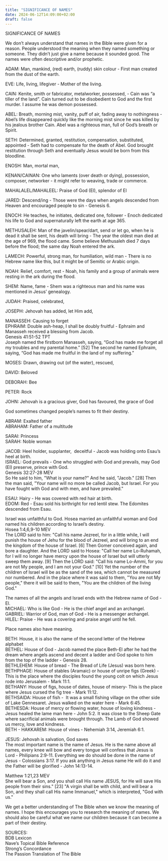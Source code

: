 ```yaml
---
title: "SIGNIFICANCE OF NAMES"
date: 2024-06-12T14:09:00+02:00
draft: false
---
```

<html>
 <head></head>
 <body>
  <p>SIGNIFICANCE OF NAMES</p>
  <p>We don’t always understand that names in the Bible were given for a reason. People understood the meaning when they named something or someone. They didn’t just give a name because it sounded good. The names were often descriptive and/or prophetic.</p>
  <p>ADAM: Man, mankind, (red) earth, (ruddy) skin colour - First man created from the dust of the earth.</p>
  <p>EVE: Life, living, lifegiver - Mother of the living.</p>
  <p>CAIN: Kenite, smith or fabricator, metalworker, possessed, - Cain was “a tiller of the land”. Cain turned out to be disobedient to God and the first murder. I assume he was demon possessed.</p>
  <p>ABEL: Breath, morning mist, vanity, puff of air, fading away to nothingness - Abel’s life disappeared quickly like the morning mist since he was killed by his jealous brother Cain. Abel was a righteous man, full of God’s breath or Spirit.</p>
  <p>SETH: Determined, granted, restitution, compensation, substituted, appointed - Seth had to compensate for the death of Abel. God brought restitution through Seth and eventually Jesus would be born from this bloodline.</p>
  <p>ENOSH: Man, mortal man,</p>
  <p>KENAN/CAINAN: One who laments (over death or dying), possession, composer, networker - it might refer to weaving, trade or commerce.</p>
  <p>MAHALALEL/MAHALEEL: Praise of God (El), splendor of El</p>
  <p>JARED: Descend/ing - Those were the days when angels descended from Heaven and encouraged people to sin - Genesis 6.</p>
  <p>ENOCH: He teaches, he initiates, dedicated one, follower - Enoch dedicated his life to God and supernaturally left the earth at age 365.</p>
  <p>METHUSALEH: Man of the javelin/spear/dart, send or let go, when he is dead it shall be sent, his death will bring - The year the oldest man died at the age of 969, the flood came. Some believe Methusaleh died 7 days before the flood; the same day Noah entered the ark.</p>
  <p>LAMECH: Powerful, strong man, for humiliation, wild man - There is no Hebrew name like this, but it might be of Semitic or Arabic origin.</p>
  <p>NOAH: Relief, comfort, rest - Noah, his family and a group of animals were resting in the ark during the flood.</p>
  <p>SHEM: Name, fame - Shem was a righteous man and his name was mentioned in Jesus’ genealogy.</p>
  <p>JUDAH: Praised, celebrated,</p>
  <p>JOSEPH: Jehovah has added, let Him add,</p>
  <p>MANASSEH: Causing to forget<br>EPHRAIM: Double ash-heap, I shall be doubly fruitful - Ephraim and Manasseh received a blessing from Jacob.&nbsp;<br>Genesis 41:51-52 TPT<br>Joseph named the firstborn Manasseh, saying, “God has made me forget all my troubles and my parental home.” [52] The second he named Ephraim, saying, “God has made me fruitful in the land of my suffering.”</p>
  <p>MOSES: Drawn, drawing out (of the water), rescued,</p>
  <p>DAVID: Beloved</p>
  <p>DEBORAH: Bee</p>
  <p>PETER: Rock</p>
  <p>JOHN: Jehovah is a gracious giver, God has favoured, the grace of God</p>
  <p>God sometimes changed people’s names to fit their destiny.</p>
  <p>ABRAM: Exalted father<br>ABRAHAM: Father of a multitude</p>
  <p>SARAI: Princess<br>SARAH: Noble woman</p>
  <p>JACOB: Heel holder, supplanter, &nbsp;deceitful - Jacob was holding onto Esau’s heel at birth.<br>ISRAEL: God prevails - One who struggled with God and prevails, may God (El) preserve, prince with God.<br>Genesis 32:27-28 MEV<br>So He said to him, "What is your name?" And he said, "Jacob." [28] Then the man said, "Your name will no more be called Jacob, but Israel. For you have fought with God and with men, and have prevailed."</p>
  <p>ESAU: Hairy - He was covered with red hair at birth.&nbsp;<br>EDOM: Red - Esau sold his birthright for red lentil stew. The Edomites descended from Esau.</p>
  <p>Israel was unfaithful to God. Hosea married an unfaithful woman and God named his children according to Israel’s destiny.<br>Hosea 1:4,6,9-10 MEV<br>The LORD said to him: "Call his name Jezreel, for in a little while, I will punish the house of Jehu for the blood of Jezreel, and will bring to an end the kingdom of the house of Israel. [6] Then Gomer conceived again, and bore a daughter. And the LORD said to Hosea: "Call her name Lo-Ruhamah, for I will no longer have mercy upon the house of Israel but will utterly sweep them away. [9] Then the LORD said: "Call his name Lo-Ammi, for you are not My people, and I am not your God." [10] Yet the number of the children of Israel will be as the sand of the sea, which cannot be measured nor numbered. And in the place where it was said to them, "You are not My people," there it will be said to them, "You are the children of the living God."</p>
  <p>The names of all the angels and Israel ends with the Hebrew name of God -El.<br>MICHAEL: Who is like God - He is the chief angel and an archangel.<br>GABRIEL: Warrior of God, man of God - He is a messenger archangel.<br>HILEL: Praise - He was a covering and praise angel until he fell.</p>
  <p>Place names also have meaning.</p>
  <p>BETH: House, it is also the name of the second letter of the Hebrew alphabet<br>BETHEL: House of God - Jacob named the place Beth-El after he had the dream where angels ascend and decent a ladder and God spoke to him from the top of the ladder - Genesis 28.&nbsp;<br>BETHLEHEM: House of bread - The Bread of Life (Jesus) was born here.<br>BETHPHAGE: House of stables (Aramaic) or house of unripe figs (Greek) - This is the place where the disciples found the young colt on which Jesus rode into Jerusalem - Mark 11:1.<br>BETHANY: House of figs, house of dates, house of misery- This is the place where Jesus cursed the fig tree - Mark 11:12.<br>BETHSAIDA: House of fish - &nbsp;It was a small fishing village on the other side of Lake Gennesaret. Jesus walked on the water here - Mark 6:45.<br>BETHESDA: House of mercy or flowing water, house of loving kindness - Jesus healed the lame man here - John 5:2. It was close to the Sheep Gate where sacrificial animals were brought through. The Lamb of God showed us mercy, love and kindness.<br>BETH - HAKKAREM: House of vines - Nehemiah 3:14, Jeremiah 6:1.</p>
  <p>JESUS: Jehovah is salvation, God saves<br>The most important name is the name of Jesus. He is the name above all names, every knee will bow and every tongue will confess that Jesus is Lord - Philipians 2:9-11. Everything we do should be done in the name of Jesus - Colossians 3:17. If you ask anything in Jesus name He will do it and the Father will be glorified - John 14:13-14.</p>
  <p>Matthew 1:21,23 MEV<br>She will bear a Son, and you shall call His name JESUS, for He will save His people from their sins." [23] "A virgin shall be with child, and will bear a Son, and they shall call His name Immanuel," which is interpreted, "God with us."</p>
  <p>We get a better understanding of The Bible when we know the meaning of names. I hope this encourages you to research the meaning of names. We should also be careful what we name our children because it can become a part of their destiny.</p>
  <p>SOURCES:<br>BDB Lexicon<br>Nave’s Topical Bible Reference<br>Strong’s Concordance<br>The Passion Translation of The Bible<br>&nbsp;</p>
 </body>
</html>